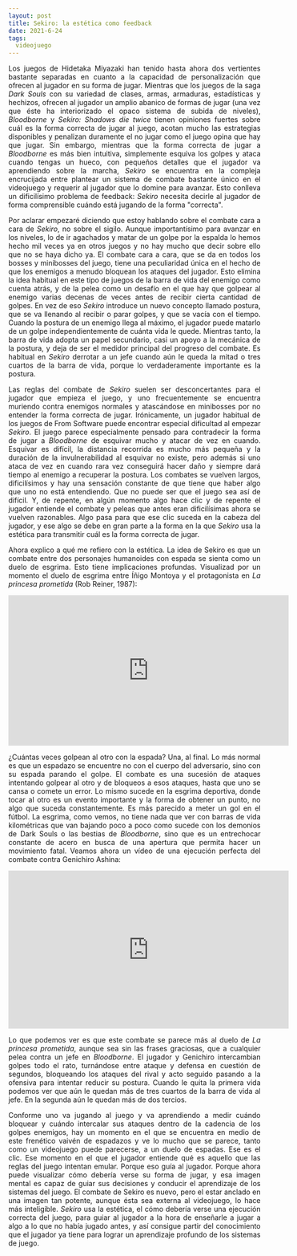 ```yaml
---
layout: post
title: Sekiro: la estética como feedback
date: 2021-6-24
tags:
  videojuego
---
```

<p style='text-align: justify;'>Los juegos de Hidetaka Miyazaki han tenido hasta ahora dos vertientes bastante separadas en cuanto a la capacidad de personalización que ofrecen al jugador en su forma de jugar. Mientras que los juegos de la saga <i>Dark Souls</i> con su variedad de clases, armas, armaduras, estadísticas y hechizos, ofrecen al jugador un amplio abanico de formas de jugar (una vez que éste ha interiorizado el opaco sistema de subida de niveles), <i>Bloodborne</i> y <i>Sekiro: Shadows die twice</i> tienen opiniones fuertes sobre cuál es la forma correcta de jugar al juego, acotan mucho las estrategias disponibles y penalizan duramente el no jugar como el juego opina que hay que jugar. Sin embargo, mientras que la forma correcta de jugar a <i>Bloodborne</i> es más bien intuitiva, simplemente esquiva los golpes y ataca cuando tengas un hueco, con pequeños detalles que el jugador va aprendiendo sobre la marcha, <i>Sekiro</i> se encuentra en la compleja encrucijada entre plantear un sistema de combate bastante único en el videojuego y requerir al jugador que lo domine para avanzar. Esto conlleva un dificilísimo problema de feedback: <i>Sekiro</i> necesita decirle al jugador de forma comprensible cuándo está jugando de la forma "correcta".</p>

<p style='text-align: justify;'>Por aclarar empezaré diciendo que estoy hablando sobre el combate cara a cara de <i>Sekiro</i>, no sobre el sigilo. Aunque importantísimo para avanzar en los niveles, lo de ir agachados y matar de un golpe por la espalda lo hemos hecho mil veces ya en otros juegos y no hay mucho que decir sobre ello que no se haya dicho ya. El combate cara a cara, que se da en todos los bosses y minibosses del juego, tiene una peculiaridad única en el hecho de que los enemigos a menudo bloquean los ataques del jugador. Esto elimina la idea habitual en este tipo de juegos de la barra de vida del enemigo como cuenta atrás, y de la pelea como un desafío en el que hay que golpear al enemigo varias decenas de veces antes de recibir cierta cantidad de golpes. En vez de eso <i>Sekiro</i> introduce un nuevo concepto llamado postura, que se va llenando al recibir o parar golpes, y que se vacía con el tiempo. Cuando la postura de un enemigo llega al máximo, el jugador puede matarlo de un golpe independientemente de cuánta vida le quede. Mientras tanto, la barra de vida adopta un papel secundario, casi un apoyo a la mecánica de la postura, y deja de ser el medidor principal del progreso del combate. Es habitual en <i>Sekiro</i> derrotar a un jefe cuando aún le queda la mitad o tres cuartos de la barra de vida, porque lo verdaderamente importante es la postura.</p>

<p style='text-align: justify;'>Las reglas del combate de <i>Sekiro</i> suelen ser desconcertantes para el jugador que empieza el juego, y uno frecuentemente se encuentra muriendo contra enemigos normales y atascándose en minibosses por no entender la forma correcta de jugar. Irónicamente, un jugador habitual de los juegos de From Software puede encontrar especial dificultad al empezar <i>Sekiro</i>. El juego parece especialmente pensado para contradecir la forma de jugar a <i>Bloodborne</i> de esquivar mucho y atacar de vez en cuando. Esquivar es difícil, la distancia recorrida es mucho más pequeña y la duración de la invulnerabilidad al esquivar no existe, pero además si uno ataca de vez en cuando rara vez conseguirá hacer daño y siempre dará tiempo al enemigo a recuperar la postura. Los combates se vuelven largos, dificilísimos y hay una sensación constante de que tiene que haber algo que uno no está entendiendo. Que no puede ser que el juego sea así de difícil. Y, de repente, en algún momento algo hace clic y de repente el jugador entiende el combate y peleas que antes eran dificilísimas ahora se vuelven razonables. Algo pasa para que ese clic suceda en la cabeza del jugador, y ese algo se debe en gran parte a la forma en la que <i>Sekiro</i> usa la estética para transmitir cuál es la forma correcta de jugar.</p>

<p style='text-align: justify;'>Ahora explico a qué me refiero con la estética. La idea de Sekiro es que un combate entre dos personajes humanoides con espada se sienta como un duelo de esgrima. Esto tiene implicaciones profundas. Visualizad por un momento el duelo de esgrima entre Íñigo Montoya y el protagonista en <i>La princesa prometida</i> (Rob Reiner, 1987):</p>

<iframe width="560" height="300" src="https://www.youtube.com/embed/ZjJoqBV_UVc" title="YouTube video player" frameborder="0" allow="accelerometer; autoplay; clipboard-write; encrypted-media; gyroscope; picture-in-picture" allowfullscreen></iframe>

<p style='text-align: justify;'>¿Cuántas veces golpean al otro con la espada? Una, al final. Lo más normal es que un espadazo se encuentre no con el cuerpo del adversario, sino con su espada parando el golpe. El combate es una sucesión de ataques intentando golpear al otro y de bloqueos a esos ataques, hasta que uno se cansa o comete un error. Lo mismo sucede en la esgrima deportiva, donde tocar al otro es un evento importante y la forma de obtener un punto, no algo que suceda constantemente. Es más parecido a meter un gol en el fútbol. La esgrima, como vemos, no tiene nada que ver con barras de vida kilométricas que van bajando poco a poco como sucede con los demonios de Dark Souls o las bestias de <i>Bloodborne</i>, sino que es un entrechocar constante de acero en busca de una apertura que permita hacer un movimiento fatal. Veamos ahora un vídeo de una ejecución perfecta del combate contra Genichiro Ashina:</p>

<iframe width="560" height="315" src="https://www.youtube.com/embed/UDzBOkt9OYs" title="YouTube video player" frameborder="0" allow="accelerometer; autoplay; clipboard-write; encrypted-media; gyroscope; picture-in-picture" allowfullscreen></iframe>

<p style='text-align: justify;'>Lo que podemos ver es que este combate se parece más al duelo de <i>La princesa prometida</i>, aunque sea sin las frases graciosas, que a cualquier pelea contra un jefe en <i>Bloodborne</i>. El jugador y Genichiro intercambian golpes todo el rato, turnándose entre ataque y defensa en cuestión de segundos, bloqueando los ataques del rival y acto seguido pasando a la ofensiva para intentar reducir su postura. Cuando le quita la primera vida podemos ver que aún le quedan más de tres cuartos de la barra de vida al jefe. En la segunda aún le quedan más de dos tercios.</p>

<p style='text-align: justify;'>Conforme uno va jugando al juego y va aprendiendo a medir cuándo bloquear y cuándo intercalar sus ataques dentro de la cadencia de los golpes enemigos, hay un momento en el que se encuentra en medio de este frenético vaivén de espadazos y ve lo mucho que se parece, tanto como un videojuego puede parecerse, a un duelo de espadas. Ese es el clic. Ese momento en el que el jugador entiende qué es aquello que las reglas del juego intentan emular. Porque eso guía al jugador. Porque ahora puede visualizar cómo debería verse su forma de jugar, y esa imagen mental es capaz de guiar sus decisiones y conducir el aprendizaje de los sistemas del juego. El combate de Sekiro es nuevo, pero el estar anclado en una imagen tan potente, aunque ésta sea externa al videojuego, lo hace más inteligible. <i>Sekiro</i> usa la estética, el cómo debería verse una ejecución correcta del juego, para guiar al jugador a la hora de enseñarle a jugar a algo a lo que no había jugado antes, y así consigue partir del conocimiento que el jugador ya tiene para lograr un aprendizaje profundo de los sistemas de juego.</p>
